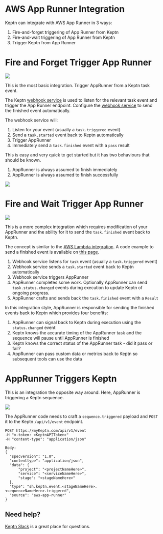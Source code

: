 # AWS App Runner Integration

Keptn can integrate with AWS App Runner in 3 ways:

1. Fire-and-forget triggering of App Runner from Keptn
2. Fire-and-wait triggering of App Runner from Keptn
3. Trigger Keptn from App Runner


# Fire and Forget Trigger App Runner

![](https://raw.githubusercontent.com/keptn-contrib/artifacthub/main/aws-app-runner/assets/fire-and-forget-sequence.svg)

This is the most basic integration. Trigger AppRunner from a Keptn task event.

The Keptn [webhook service](https://github.com/keptn/keptn/tree/master/webhook-service) is used to listen for the relevant task event and trigger the App Runner endpoint. Configure the [webhook service](https://github.com/keptn/keptn/tree/master/webhook-service) to send the finished event automatically.

The webhook service will:

1. Listen for your event (usually a `task.triggered` event)
1. Send a `task.started` event back to Keptn automatically
1. Trigger AppRunner
1. Immediately send a `task.finished` event with a `pass` result

This is easy and very quick to get started but it has two behaviours that should be known.

1. AppRunner is always assumed to finish immediately
1. AppRunner is always assumed to finish successfully

![](https://raw.githubusercontent.com/keptn-contrib/artifacthub/main/aws-app-runner/assets/fire-and-forget-webhook.png)

# Fire and Wait Trigger App Runner

![](https://raw.githubusercontent.com/keptn-contrib/artifacthub/main/aws-app-runner/assets/fire-and-wait-sequence.svg)

This is a more complex integration which requires modification of your AppRunner and the ability for it to send the `task.finished` event back to Keptn.

The concept is similar to the [AWS Lambda integration](https://artifacthub.io/packages/keptn/keptn-integrations/aws-lambda). A code example to send a finished event is available on [this page](https://artifacthub.io/packages/keptn/keptn-integrations/aws-lambda).

1. Webhook service listens for `task` event (usually a `task.triggered` event)
1. Webhook service sends a `task.started` event back to Keptn automatically
1. Webhook service triggers AppRunner
1. AppRunner completes some work. Optionally AppRunner can send `task.status.changed` events during execution to update Keptn of ongoing progress.
1. AppRunner crafts and sends back the `task.finished` event with a `Result`

In this integration style, AppRunner is responsible for sending the finished events back to Keptn which provides four benefits:

1. AppRunner can signal back to Keptn during execution using the `status.changed` event
1. Keptn knows the accurate timing of the AppRunner task and the sequence will pause until AppRunner is finished
1. Keptn knows the correct status of the AppRunner task - did it pass or fail?
1. AppRunner can pass custom data or metrics back to Keptn so subsequent tools can use the data

# AppRunner Triggers Keptn

This is an integration the opposite way around. Here, AppRunner is triggering a Keptn sequence.

![](https://raw.githubusercontent.com/keptn-contrib/artifacthub/main/aws-app-runner/1.0.0/assets/app-runner-trigger-keptn-sequence.svg)


The AppRunner code needs to craft a `sequence.triggered` payload and `POST` it to the Keptn `/api/v1/event` endpoint.

```
POST https://myKeptn.com/api/v1/event
-H "x-token: <KeptnAPIToken>"
-H "content-type": "application/json"

Body:
{
  "specversion": "1.0",
  "contenttype": "application/json",
  "data": {
      "project": "<projectNameHere>",
      "service": "<serviceNameHere>",
      "stage": "<stageNameHere>"
  },
  "type": "sh.keptn.event.<stageNameHere>.<sequenceNameHere>.triggered",
  "source": "aws-app-runner"
}
```

## Need help?
[Keptn Slack](https://keptn.sh/community/#slack) is a great place for questions.